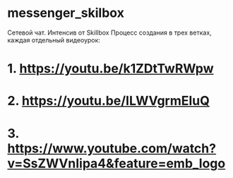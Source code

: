 # messenger_skilbox
Сетевой чат. Интенсив от Skillbox
Процесс создания в трех ветках, каждая отдельный видеоурок:
# 1. https://youtu.be/k1ZDtTwRWpw
# 2. https://youtu.be/ILWVgrmEIuQ
# 3. https://www.youtube.com/watch?v=SsZWVnIipa4&feature=emb_logo
